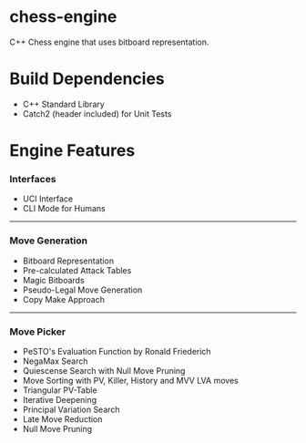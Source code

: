 chess-engine
===
C++ Chess engine that uses bitboard representation.

Build Dependencies
===
- C++ Standard Library
- Catch2 (header included) for Unit Tests

Engine Features
===

### Interfaces
- UCI Interface
- CLI Mode for Humans

---

### Move Generation
- Bitboard Representation
- Pre-calculated Attack Tables
- Magic Bitboards
- Pseudo-Legal Move Generation
- Copy Make Approach

---

### Move Picker
- PeSTO's Evaluation Function by Ronald Friederich
- NegaMax Search
- Quiescense Search with Null Move Pruning
- Move Sorting with PV, Killer, History and MVV LVA moves
- Triangular PV-Table
- Iterative Deepening
- Principal Variation Search
- Late Move Reduction
- Null Move Pruning